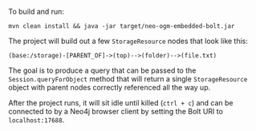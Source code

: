 To build and run:

```
mvn clean install && java -jar target/neo-ogm-embedded-bolt.jar
```

The project will build out a few `StorageResource` nodes that look like this:
```
(base:/storage)-[PARENT_OF]->(top)-->(folder)-->(file.txt)
```

The goal is to produce a query that can be passed to the `Session.queryForObject` method that will return a single `StorageResource` object with parent nodes correctly referenced all the way up.

After the project runs, it will sit idle until killed (`ctrl + c`) and can be connected to by a Neo4j browser client by setting the Bolt URI to `localhost:17688`.